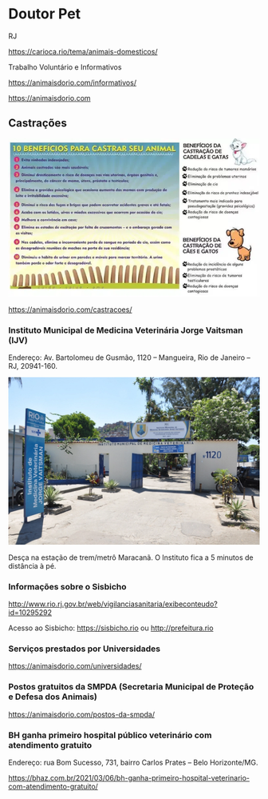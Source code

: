 # Doutor Pet


RJ

https://carioca.rio/tema/animais-domesticos/ <br>


Trabalho Voluntário e Informativos

https://animaisdorio.com/informativos/ <br>

https://animaisdorio.com <br>


## Castrações

<p align="center">
    <img src="images/castracao.jpg" width="728" />
</p>


https://animaisdorio.com/castracoes/


### Instituto Municipal de Medicina Veterinária Jorge Vaitsman (IJV)

Endereço: Av. Bartolomeu de Gusmão, 1120 – Mangueira, Rio de Janeiro – RJ, 20941-160.

<p align="center">
    <img src="images/ijv.webp" width="728" />
</p>

Desça na estação de trem/metrô Maracanã. O Instituto fica a 5 minutos de distância à pé.


### Informações sobre o Sisbicho

http://www.rio.rj.gov.br/web/vigilanciasanitaria/exibeconteudo?id=10295292

Acesso ao Sisbicho: https://sisbicho.rio ou http://prefeitura.rio



### Serviços prestados por Universidades

https://animaisdorio.com/universidades/


### Postos gratuitos da SMPDA (Secretaria Municipal de Proteção e Defesa dos Animais)

https://animaisdorio.com/postos-da-smpda/



### BH ganha primeiro hospital público veterinário com atendimento gratuito

Endereço: rua Bom Sucesso, 731, bairro Carlos Prates – Belo Horizonte/MG.

https://bhaz.com.br/2021/03/06/bh-ganha-primeiro-hospital-veterinario-com-atendimento-gratuito/


